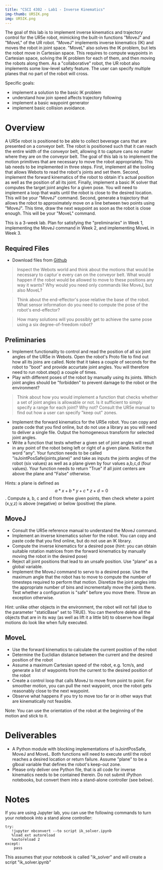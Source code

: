 ```yaml
---
title: "CSCI 4302 - Lab1 - Inverse Kinematics"
img-thumb: UR5IK.png
img: UR5IK.png
---
```


The goal of this lab is to implement inverse kinematics and trajectory control for the UR5e robot, mimicking the built-in functions "MoveJ" and "MoveL" of the UR robot. "MoveJ" implements inverse kinematics (IK) and moves the robot in joint space. 
"MoveL" also solves the IK problem, but lets the robot move in Cartesian space. 
This requires to compute waypoints in Cartesian space, solving the IK problem for each of them, and then moving the robots along them.
As a "collaborative" robot, the UR robot also implements some low-level safety feature. The user can specify multiple planes that no part of the robot will cross.

Specific goals:

- implement a solution to the basic IK problem 
- understand how join speed affects trajectory following
- implement a basic waypoint generator
- implement basic collision avoidance. 

# Overview

A UR5e robot is positioned to be able to collect beverage cans that are presented on a conveyor belt. 
The robot is positioned such that it can reach the entire width of the conveyor belt, allowing it to capture cans no matter where they are on the conveyor belt.
The goal of this lab is to implement the motion primitives that are necessary to move the robot appropriately.
This lab needs to be implemented in three steps. 
First, implement all the tooling that allows Webots to read the robot's joints and set them. 
Second, implement the forward kinematics of the robot to obtain it's actual position as well as the position of all its joint. 
Finally,  implement a basic IK solver that computes the target joint angles for a given pose. You will need to implement a loop that waits until the robot is close to the desired location. 
This will be your "MoveJ" command. 
Second, generate a trajectory that allows the robot to approximately move on a line between two points using "MoveJ".
This time, draw the next waypoint as soon as the robot is close enough. 
This will be your "MoveL" command.

This is a 3-week lab. Plan for satisfying the "preliminaries" in Week 1, implementing the MoveJ command in Week 2, and implementing MoveL in Week 3.

## Required Files

- Download files from [Github](https://github.com/Introduction-to-Autonomous-Robots/labs/tree/main/csci4302manipulation/lab1_inverse_kinematics) 


> Inspect the Webots world and think about the motions that would be necessary to captur`e every can on the conveyor belt. What would happen if the robot would be allowed to move to these positions any way it wants? Why would you need only commands like MoveJ, but also MoveL?

> Think about the end-effector's pose relative the base of the robot. What sensor information do you need to compute the pose of the robot's end-effector?

> How many solutions will you possibly get to achieve the same pose using a six degree-of-freedom robot?


## Preliminaries

- Implement functionality to control and read the position of all six joint angles of the UR5e in Webots. Open the robot's Proto file to find out how all its joins are called. Note that it takes a couple of seconds for the robot to "boot" and provide accurtate joint angles. You will therefore need to run robot.step() a couple of times.
- Play with different poses of the robot by manually using its joints. Which joint angles should be "forbidden" to prevent damage to the robot or the environment?

> Think about how you would implement a function that checks whether a set of joint angles is allowable or not. Is it sufficient to simply specify a range for each joint? Why not? Consult the UR5e manual to find out how a user can specify "keep out" zones.

- Implement the forward kinematics for the UR5e robot. You can copy and paste code that you find online, but do not use a library as you will need to deliver a single file. Output the homogeneous transform for selected joint angles. 
- Write a function that tests whether a given set of joint angles will result in any point of the robot being left or right of a given plane. Notice the word "any".
Your function needs to be called "isJointPosSafe(joints,plane)" and take as inputs the joints angles of the robot (six values) as well as a plane given by four values a,b,c,d (four values).
Your function needs to return "True" if all joint centers are above the plane and "False" otherwise.

Hints: a plane is defined as $$ a*x+b*y+c*z+d=0 $$. 
Compute a, b, c and d from three given points, then check wheter a point (x,y,z) is above (negative) or below (positive) the plane. 

## MoveJ

- Consult the UR5e reference manual to understand the MoveJ command.
- Implement an inverse kinematics solver for the robot. You can copy and paste code that you find online, but do not use an IK library. 
- Compute the inverse kinematics for a desired pose (hint: you can obtain suitable rotation matrices from the forward kinematics by manually moving the robot in the desired pose)
- Reject all joint positions that lead to an unsafe position. Use "plane" as a global variable. 
- Implement the MoveJ command to servo to a desired pose. Use the maximum angle that the robot has to move to compute the number of timesteps required to perform that motion.
Disretize the joint angles into the appropriate number of bins and incrementally move the joints there. Test whether a configuration is "safe" before you move there. Throw an exception otherwise. 

Hint: unlike other objects in the environment, the robot will not fall (due to the parameter "staticBase" set to TRUE). You can therefore delete all the objects that are in its way (as well as lift it a little bit) to observe how illegal motions do look like when fully executed. 

## MoveL

- Use the forward kinematics to calculate the current position of the robot
- Determine the Euclidian distance between the current and the desired position of the robot
- Assume a maximum Cartesian speed of the robot, e.g. 1cm/s, and generate a list of waypoints from the current to the desired position of the robot
- Create a control loop that calls MoveJ to move from point to point. For smoother motion, you can pull the next waypoint, once the robot gets reasonably close to the next waypoint.  
- Observe what happens if you try to move too far or in other ways that are kinematically not feasible.

Note: You can use the orientation of the robot at the beginning of the motion and stick to it.

# Deliverables

- A Python module with blocking implementations of isJointPosSafe, MoveJ and MoveL. 
Both functions will need to execute until the robot reaches a desired location or return failure.
Assume "plane" to be a glboal variable that defines the robot's keep-out zone. 
- Please only deliver one Python file, that is all code for inverse kinematics needs to be contained therein. Do not submit iPython notebooks, but convert them into a stand-alone controller (see below). 


# Notes

If you are using Jupyter lab, you can use the following commands to turn your notebook into a stand alone controller:

```
try:
   !jupyter nbconvert --to script ik_solver.ipynb
   %load_ext autoreload
   %autoreload 2   
except:
    pass
```

This assumes that your notebook is called "ik_solver" and will create a script "ik_solver.ipynb"

